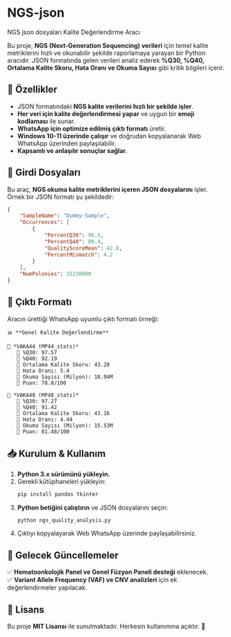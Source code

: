 # NGS-json
NGS json dosyaları Kalite Değerlendirme Aracı

Bu proje, **NGS (Next-Generation Sequencing) verileri** için temel kalite metriklerini hızlı ve okunabilir şekilde raporlamaya yarayan bir Python aracıdır. JSON formatında gelen verileri analiz ederek **%Q30, %Q40, Ortalama Kalite Skoru, Hata Oranı ve Okuma Sayısı** gibi kritik bilgileri içerir.

## 🚀 Özellikler
- JSON formatındaki **NGS kalite verilerini hızlı bir şekilde işler**.
- **Her veri için kalite değerlendirmesi yapar** ve uygun bir **emoji kodlaması** ile sunar.
- **WhatsApp için optimize edilmiş çıktı formatı** üretir.
- **Windows 10-11 üzerinde çalışır** ve doğrudan kopyalanarak Web WhatsApp üzerinden paylaşılabilir.
- **Kapsamlı ve anlaşılır sonuçlar sağlar.**

## 📂 Girdi Dosyaları
Bu araç, **NGS okuma kalite metriklerini içeren JSON dosyalarını** işler. Örnek bir JSON formatı şu şekildedir:

```json
{
    "SampleName": "Dummy-Sample",
    "Occurrences": [
        {
            "PercentQ30": 96.5,
            "PercentQ40": 89.4,
            "QualityScoreMean": 42.8,
            "PercentMismatch": 4.2
        }
    ],
    "NumPolonies": 15230000
}
```

## 📜 Çıktı Formatı
Aracın ürettiği WhatsApp uyumlu çıktı formatı örneği:

```
📊 **Genel Kalite Değerlendirme**

🥈 *VAKA44 (MP44_stats)*
   🥈 %Q30: 97.57
   🥈 %Q40: 92.19
   🥈 Ortalama Kalite Skoru: 43.28
   🥈 Hata Oranı: 5.4
   🥈 Okuma Sayısı (Milyon): 18.94M
   🥈 Puan: 78.8/100

🥇 *VAKA48 (MP48_stats)*
   🥇 %Q30: 97.27
   🥇 %Q40: 91.42
   🥇 Ortalama Kalite Skoru: 43.16
   🥇 Hata Oranı: 4.44
   🥇 Okuma Sayısı (Milyon): 15.53M
   🥇 Puan: 81.48/100
```

## 📥 Kurulum & Kullanım

1. **Python 3.x sürümünü yükleyin.**
2. Gerekli kütüphaneleri yükleyin:
   ```sh
   pip install pandas tkinter
   ```
3. **Python betiğini çalıştırın** ve JSON dosyalarını seçin:
   ```sh
   python ngs_quality_analysis.py
   ```
4. Çıktıyı kopyalayarak Web WhatsApp üzerinde paylaşabilirsiniz.

## 📌 Gelecek Güncellemeler
✅ **Hematoonkolojik Panel ve Genel Füzyon Paneli desteği** eklenecek.  
✅ **Variant Allele Frequency (VAF) ve CNV analizleri** için ek değerlendirmeler yapılacak.  

## 📄 Lisans
Bu proje **MIT Lisansı** ile sunulmaktadır. Herkesin kullanımına açıktır. 🎯

